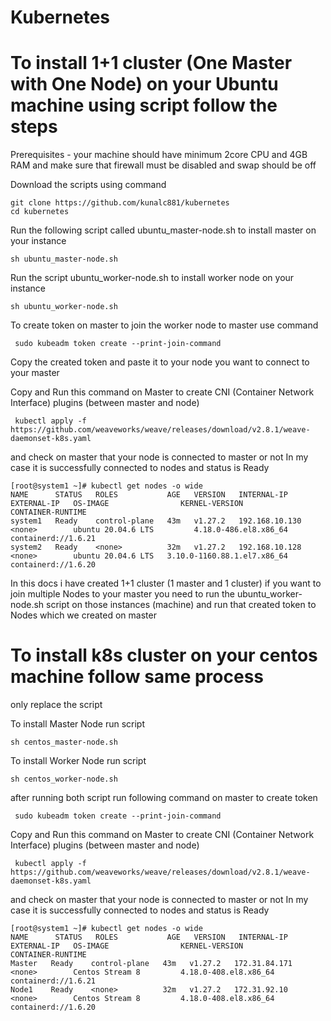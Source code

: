 # Kubernetes
# To install 1+1 cluster (One Master with One Node) on your Ubuntu machine using script follow the steps 
Prerequisites - your machine should have minimum 2core CPU and 4GB RAM and make sure that firewall must be disabled
and swap should be off

Download the scripts using command
```
git clone https://github.com/kunalc881/kubernetes
cd kubernetes
```

Run the following script called ubuntu_master-node.sh to install master on your instance
```
sh ubuntu_master-node.sh
```
Run the script ubuntu_worker-node.sh to install worker node on your instance
```
sh ubuntu_worker-node.sh
```
To create token on master to join the worker node to master use command
```
 sudo kubeadm token create --print-join-command
```
Copy the created token and paste it to your node you want to connect to your master 

Copy and Run this command on Master to create CNI (Container Network Interface) plugins (between master and node)
```
 kubectl apply -f https://github.com/weaveworks/weave/releases/download/v2.8.1/weave-daemonset-k8s.yaml
```

and check on master that your node is connected to master or not
In my case it is successfully connected to nodes and status is Ready 
```
[root@system1 ~]# kubectl get nodes -o wide
NAME      STATUS   ROLES           AGE   VERSION   INTERNAL-IP      EXTERNAL-IP   OS-IMAGE                KERNEL-VERSION                CONTAINER-RUNTIME
system1   Ready    control-plane   43m   v1.27.2   192.168.10.130   <none>        ubuntu 20.04.6 LTS         4.18.0-486.el8.x86_64         containerd://1.6.21
system2   Ready    <none>          32m   v1.27.2   192.168.10.128   <none>        ubuntu 20.04.6 LTS   3.10.0-1160.88.1.el7.x86_64   containerd://1.6.20
```

In this docs i have created 1+1 cluster (1 master and 1 cluster)
if you want to join multiple Nodes to your master you need to run the ubuntu_worker-node.sh script on those instances (machine)
and run that created token to Nodes which we created on master

# To install k8s cluster on your centos machine follow same process 
only replace the script 

To install Master Node run script
```
sh centos_master-node.sh
```

To install Worker Node run script
```
sh centos_worker-node.sh
```
after running both script 
run following command on master to create token 
```
 sudo kubeadm token create --print-join-command
```
Copy and Run this command on Master to create CNI (Container Network Interface) plugins (between master and node)
```
 kubectl apply -f https://github.com/weaveworks/weave/releases/download/v2.8.1/weave-daemonset-k8s.yaml
```

and check on master that your node is connected to master or not
In my case it is successfully connected to nodes and status is Ready 
```
[root@system1 ~]# kubectl get nodes -o wide
NAME      STATUS   ROLES           AGE   VERSION   INTERNAL-IP      EXTERNAL-IP   OS-IMAGE                KERNEL-VERSION                CONTAINER-RUNTIME
Master   Ready    control-plane   43m   v1.27.2   172.31.84.171   <none>        Centos Stream 8         4.18.0-408.el8.x86_64         containerd://1.6.21
Node1    Ready    <none>          32m   v1.27.2   172.31.92.10    <none>        Centos Stream 8         4.18.0-408.el8.x86_64         containerd://1.6.20
```

